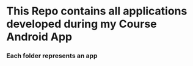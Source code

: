 # This Repo contains all applications developed during my Course Android App 
### Each folder represents an app 
